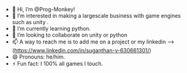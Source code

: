 - 👋 Hi, I’m @Prog-Monkey!
- 👀 I’m interested in making a largescale business with game engines such as unity .
- 🌱 I’m currently learning python.
- 💞️ I’m looking to collaborate on unity or python
- 📫 A way to reach me is to add me on a project or my linkedin --> (https://www.linkedin.com/in/suganthan-v-630661301/)
- 😄 Pronouns: he/him.
- ⚡ Fun fact: I 100% all games I touch.

<!---
Prog-Monkey/Prog-Monkey is a ✨ special ✨ repository because its `README.md` (this file) appears on your GitHub profile.
You can click the Preview link to take a look at your changes.
--->
